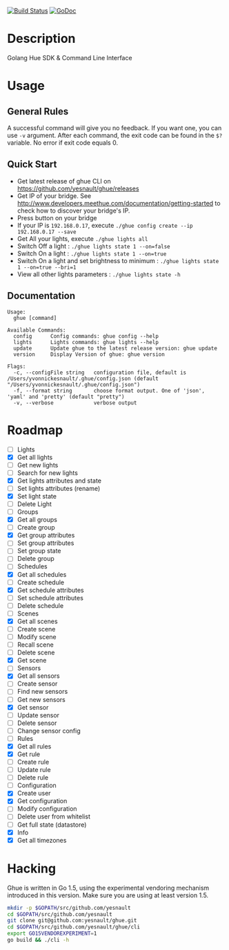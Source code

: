 [![Build Status](https://travis-ci.org/yesnault/ghue.svg?branch=master)](https://travis-ci.org/yesnault/ghue)
[![GoDoc](https://godoc.org/github.com/yesnault/ghue?status.svg)](https://godoc.org/github.com/yesnault/ghue)

# Description
Golang Hue SDK & Command Line Interface

# Usage

## General Rules

A successful command will give you no feedback. If you want one, you can use `-v` argument.
After each command, the exit code can be found in the `$?` variable. No error if exit code equals 0.

## Quick Start

- Get latest release of ghue CLI on https://github.com/yesnault/ghue/releases
- Get IP of your bridge. See http://www.developers.meethue.com/documentation/getting-started to check how to discover your bridge's IP.
- Press button on your bridge
- If your IP is `192.168.0.17`, execute `./ghue config create --ip 192.168.0.17 --save`
- Get All your lights, execute `./ghue lights all`
- Switch Off a light : `./ghue lights state 1 --on=false`
- Switch On a light : `./ghue lights state 1 --on=true`
- Switch On a light and set brightness to minimum : `./ghue lights state 1 --on=true --bri=1`
- View all other lights parameters : `./ghue lights state -h`


## Documentation

```
Usage:
  ghue [command]

Available Commands:
  config      Config commands: ghue config --help
  lights      Lights commands: ghue lights --help
  update      Update ghue to the latest release version: ghue update
  version     Display Version of ghue: ghue version

Flags:
  -c, --configFile string   configuration file, default is /Users/yvonnickesnault/.ghue/config.json (default "/Users/yvonnickesnault/.ghue/config.json")
  -f, --format string       choose format output. One of 'json', 'yaml' and 'pretty' (default "pretty")
  -v, --verbose             verbose output
```

# Roadmap

- [ ] Lights
 - [X] Get all lights
 - [ ] Get new lights
 - [ ] Search for new lights
 - [X] Get lights attributes and state
 - [ ] Set lights attributes (rename)
 - [X] Set light state
 - [ ] Delete Light
- [ ] Groups
 - [X] Get all groups
 - [ ] Create group
 - [X] Get group attributes
 - [ ] Set group attributes
 - [ ] Set group state
 - [ ] Delete group
- [ ] Schedules
 - [X] Get all schedules
 - [ ] Create schedule
 - [X] Get schedule attributes
 - [ ] Set schedule attributes
 - [ ] Delete schedule
- [ ] Scenes
 - [X] Get all scenes
 - [ ] Create scene
 - [ ] Modify scene
 - [ ] Recall scene
 - [ ] Delete scene
 - [X] Get scene
- [ ] Sensors
 - [X] Get all sensors
 - [ ] Create sensor
 - [ ] Find new sensors
 - [ ] Get new sensors
 - [X] Get sensor
 - [ ] Update sensor
 - [ ] Delete sensor
 - [ ] Change sensor config
- [ ] Rules
 - [X] Get all rules
 - [X] Get rule
 - [ ] Create rule
 - [ ] Update rule
 - [ ] Delete rule
- [ ] Configuration
 - [X] Create user
 - [X] Get configuration
 - [ ] Modify configuration
 - [ ] Delete user from whitelist
 - [ ] Get full state (datastore)
- [X] Info
 - [X] Get all timezones

# Hacking

Ghue is written in Go 1.5, using the experimental vendoring
mechanism introduced in this version. Make sure you are using at least
version 1.5.

```bash
mkdir -p $GOPATH/src/github.com/yesnault
cd $GOPATH/src/github.com/yesnault
git clone git@github.com:yesnault/ghue.git
cd $GOPATH/src/github.com/yesnault/ghue/cli
export GO15VENDOREXPERIMENT=1
go build && ./cli -h
```
